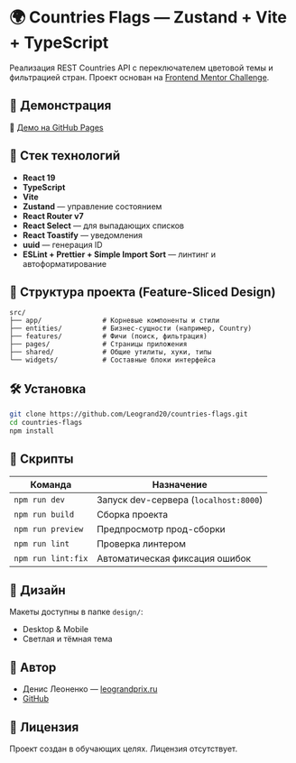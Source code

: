 # 🌍 Countries Flags — Zustand + Vite + TypeScript

Реализация REST Countries API с переключателем цветовой темы и фильтрацией стран. Проект основан на [Frontend Mentor Challenge](https://www.frontendmentor.io/challenges/rest-countries-api-with-color-theme-switcher-5cacc469fec04111f7b848ca).

## 🚀 Демонстрация

🔗 [Демо на GitHub Pages](https://github.com/Leogrand20/countries-flags)

## 🧩 Стек технологий

- **React 19**
- **TypeScript**
- **Vite**
- **Zustand** — управление состоянием
- **React Router v7**
- **React Select** — для выпадающих списков
- **React Toastify** — уведомления
- **uuid** — генерация ID
- **ESLint + Prettier + Simple Import Sort** — линтинг и автоформатирование

## 📁 Структура проекта (Feature-Sliced Design)

```
src/
├── app/               # Корневые компоненты и стили
├── entities/          # Бизнес-сущности (например, Country)
├── features/          # Фичи (поиск, фильтрация)
├── pages/             # Страницы приложения
├── shared/            # Общие утилиты, хуки, типы
└── widgets/           # Составные блоки интерфейса
```

## 🛠️ Установка

```bash
git clone https://github.com/Leogrand20/countries-flags.git
cd countries-flags
npm install
```

## 🧪 Скрипты

| Команда             | Назначение                          |
|---------------------|-------------------------------------|
| `npm run dev`       | Запуск dev-сервера (`localhost:8000`) |
| `npm run build`     | Сборка проекта                      |
| `npm run preview`   | Предпросмотр прод-сборки            |
| `npm run lint`      | Проверка линтером                   |
| `npm run lint:fix`  | Автоматическая фиксация ошибок      |

## 🧪 Дизайн

Макеты доступны в папке `design/`:
- Desktop & Mobile
- Светлая и тёмная тема

## 👤 Автор

- Денис Леоненко — [leograndprix.ru](https://leograndprix.ru)
- [GitHub](https://github.com/Leogrand20)

## 📝 Лицензия

Проект создан в обучающих целях. Лицензия отсутствует.
